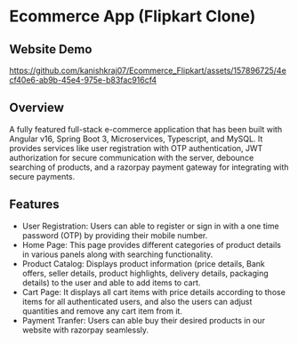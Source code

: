 # Ecommerce App (Flipkart Clone)

## Website Demo

https://github.com/kanishkraj07/Ecommerce_Flipkart/assets/157896725/4ecf40e6-ab9b-45e4-975e-b83fac916cf4

## Overview

A fully featured full-stack e-commerce application that has been built with Angular v16, Spring Boot 3, Microservices, Typescript, and MySQL. It provides services like user registration with OTP authentication, JWT authorization for secure communication with the server, debounce searching of products, and a razorpay payment gateway for integrating with secure payments.

## Features

* User Registration: Users can able to register or sign in with a one time password (OTP) by providing their mobile number.
* Home Page: This page provides different categories of product details in various panels along with searching functionality.
* Product Catalog: Displays product information (price details, Bank offers, seller details, product highlights, delivery details, packaging details) to the user and able to add items to cart.
* Cart Page: It displays all cart items with price details according to those items for all authenticated users, and also the users can adjust quantities and remove any cart item from it.
* Payment Tranfer: Users can able buy their desired products in our website with razorpay seamlessly.
